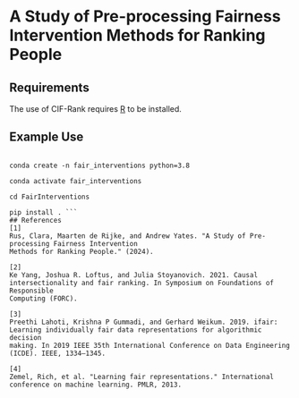 # A Study of Pre-processing Fairness Intervention Methods for Ranking People
## Requirements
The use of CIF-Rank requires [R]([https://pages.github.com/](https://cran.r-project.org/bin/linux/ubuntu/fullREADME.html#installing-r)) to be installed.

## Example Use
``` git clone https://github.com/ClaraRus/FairInterventionsPackage.git

conda create -n fair_interventions python=3.8

conda activate fair_interventions

cd FairInterventions

pip install . ```
## References
[1]
Rus, Clara, Maarten de Rijke, and Andrew Yates. "A Study of Pre-processing Fairness Intervention
Methods for Ranking People." (2024).

[2]
Ke Yang, Joshua R. Loftus, and Julia Stoyanovich. 2021. Causal intersectionality and fair ranking. In Symposium on Foundations of Responsible
Computing (FORC). 

[3]
Preethi Lahoti, Krishna P Gummadi, and Gerhard Weikum. 2019. ifair: Learning individually fair data representations for algorithmic decision
making. In 2019 IEEE 35th International Conference on Data Engineering (ICDE). IEEE, 1334–1345.

[4]
Zemel, Rich, et al. "Learning fair representations." International conference on machine learning. PMLR, 2013.
